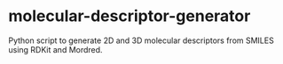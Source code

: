# molecular-descriptor-generator
Python script to generate 2D and 3D molecular descriptors from SMILES using RDKit and Mordred.
